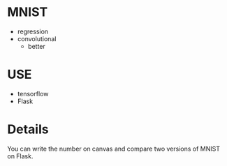 # MNIST

- regression
- convolutional
  - better

# USE

- tensorflow
- Flask

# Details

You can write the number on canvas and compare two versions of MNIST on Flask.
